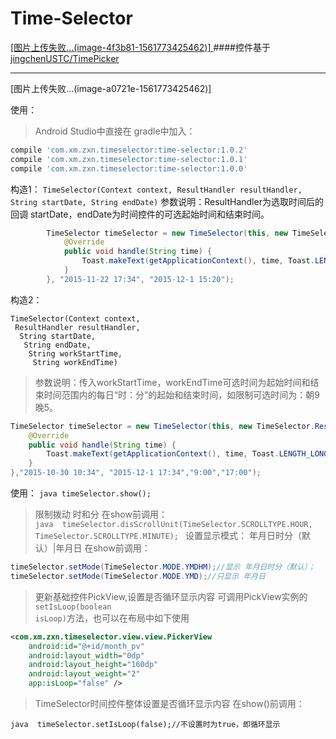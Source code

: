 # Time-Selector
[ [图片上传失败...(image-4f3b81-1561773425462)] ](https://bintray.com/liuli/maven/Time-Selector/_latestVersion) 
####控件基于[jingchenUSTC/TimePicker](https://github.com/jingchenUSTC/TimePicker "感谢jingchenUSTC" )

---


[图片上传失败...(image-a0721e-1561773425462)]




使用：
>Android Studio中直接在 gradle中加入：
```javascript
compile 'com.xm.zxn.timeselector:time-selector:1.0.2'
compile 'com.xm.zxn.timeselector:time-selector:1.0.1'
compile 'com.xm.zxn.timeselector:time-selector:1.0.0'
```
构造1：
`TimeSelector(Context context, ResultHandler resultHandler, String startDate, String endDate)`
参数说明：ResultHandler为选取时间后的回调 startDate，endDate为时间控件的可选起始时间和结束时间。
```java
        TimeSelector timeSelector = new TimeSelector(this, new TimeSelector.ResultHandler() {
            @Override
            public void handle(String time) {
                Toast.makeText(getApplicationContext(), time, Toast.LENGTH_LONG).show();
            }
        }, "2015-11-22 17:34", "2015-12-1 15:20");
```

构造2：
```
TimeSelector(Context context,
 ResultHandler resultHandler,
  String startDate,
   String endDate,
    String workStartTime,
     String workEndTime)
```
>参数说明：传入workStartTime，workEndTime可选时间为起始时间和结束时间范围内的每日“时：分”的起始和结束时间，如限制可选时间为：朝9晚5。
```java 
TimeSelector timeSelector = new TimeSelector(this, new TimeSelector.ResultHandler() {
	@Override
	public void handle(String time) {
    	Toast.makeText(getApplicationContext(), time, Toast.LENGTH_LONG).show();
	}
},"2015-10-30 10:34", "2015-12-1 17:34","9:00","17:00");
```
使用：
```java timeSelector.show();```


>限制拨动 时和分
在show前调用：     
```java  timeSelector.disScrollUnit(TimeSelector.SCROLLTYPE.HOUR, TimeSelector.SCROLLTYPE.MINUTE); ```
>设置显示模式： 年月日时分（默认）|年月日
在show前调用：
```java 
timeSelector.setMode(TimeSelector.MODE.YMDHM);//显示 年月日时分（默认）；
timeSelector.setMode(TimeSelector.MODE.YMD);//只显示 年月日
```

>更新基础控件PickView,设置是否循环显示内容
可调用PickView实例的<code>setIsLoop(boolean isLoop)</code>方法，也可以在布局中如下使用
```xml
<com.xm.zxn.timeselector.view.view.PickerView
    android:id="@+id/month_pv"
    android:layout_width="0dp"
    android:layout_height="160dp"
    android:layout_weight="2"
    app:isLoop="false" /> 
```            
>TimeSelector时间控件整体设置是否循环显示内容
在show()前调用：
        
```java  timeSelector.setIsLoop(false);//不设置时为true，即循环显示 ```



